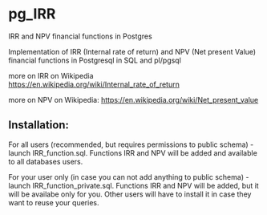 # pg_IRR
IRR and NPV financial functions in Postgres


Implementation of IRR (Internal rate of return) and NPV (Net present Value) financial functions in Postgresql in SQL and pl/pgsql

more on IRR on Wikipedia
https://en.wikipedia.org/wiki/Internal_rate_of_return

more on NPV on Wikipedia:
https://en.wikipedia.org/wiki/Net_present_value

## Installation:
For all users (recommended, but requires permissions to public schema) - launch IRR_function.sql. Functions IRR and NPV will be added and available to all databases users.

For your user only (in case you can not add anything to public schema) - launch IRR_function_private.sql. Functions IRR and NPV will be added, but it will be availabe only for you. Other users will have to install it in case they want to reuse your queries.
